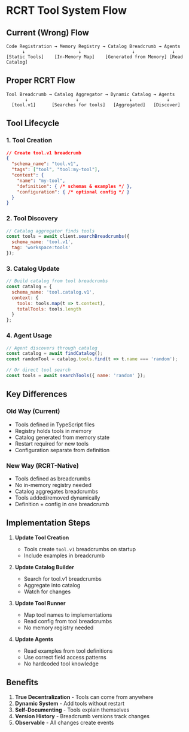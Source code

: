 # RCRT Tool System Flow

## Current (Wrong) Flow
```
Code Registration → Memory Registry → Catalog Breadcrumb → Agents
      ↓                    ↓                   ↓              ↓
[Static Tools]    [In-Memory Map]    [Generated from Memory] [Read Catalog]
```

## Proper RCRT Flow
```
Tool Breadcrumb → Catalog Aggregator → Dynamic Catalog → Agents
       ↓                  ↓                   ↓             ↓
  [tool.v1]      [Searches for tools]   [Aggregated]   [Discover]
```

## Tool Lifecycle

### 1. Tool Creation
```json
// Create tool.v1 breadcrumb
{
  "schema_name": "tool.v1",
  "tags": ["tool", "tool:my-tool"],
  "context": {
    "name": "my-tool",
    "definition": { /* schemas & examples */ },
    "configuration": { /* optional config */ }
  }
}
```

### 2. Tool Discovery
```javascript
// Catalog aggregator finds tools
const tools = await client.searchBreadcrumbs({
  schema_name: 'tool.v1',
  tag: 'workspace:tools'
});
```

### 3. Catalog Update
```javascript
// Build catalog from tool breadcrumbs
const catalog = {
  schema_name: 'tool.catalog.v1',
  context: {
    tools: tools.map(t => t.context),
    totalTools: tools.length
  }
};
```

### 4. Agent Usage
```javascript
// Agent discovers through catalog
const catalog = await findCatalog();
const randomTool = catalog.tools.find(t => t.name === 'random');

// Or direct tool search
const tools = await searchTools({ name: 'random' });
```

## Key Differences

### Old Way (Current)
- Tools defined in TypeScript files
- Registry holds tools in memory
- Catalog generated from memory state
- Restart required for new tools
- Configuration separate from definition

### New Way (RCRT-Native)
- Tools defined as breadcrumbs
- No in-memory registry needed
- Catalog aggregates breadcrumbs
- Tools added/removed dynamically
- Definition + config in one breadcrumb

## Implementation Steps

1. **Update Tool Creation**
   - Tools create `tool.v1` breadcrumbs on startup
   - Include examples in breadcrumb

2. **Update Catalog Builder**
   - Search for tool.v1 breadcrumbs
   - Aggregate into catalog
   - Watch for changes

3. **Update Tool Runner**
   - Map tool names to implementations
   - Read config from tool breadcrumbs
   - No memory registry needed

4. **Update Agents**
   - Read examples from tool definitions
   - Use correct field access patterns
   - No hardcoded tool knowledge

## Benefits

1. **True Decentralization** - Tools can come from anywhere
2. **Dynamic System** - Add tools without restart
3. **Self-Documenting** - Tools explain themselves
4. **Version History** - Breadcrumb versions track changes
5. **Observable** - All changes create events
